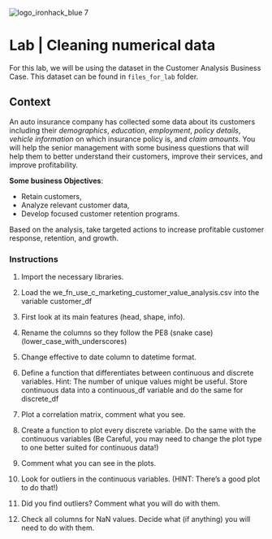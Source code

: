 ![logo_ironhack_blue 7](https://user-images.githubusercontent.com/23629340/40541063-a07a0a8a-601a-11e8-91b5-2f13e4e6b441.png)

# Lab | Cleaning numerical data

For this lab, we will be using the dataset in the Customer Analysis Business Case. This dataset can be found in `files_for_lab` folder.

## Context

An auto insurance company has collected some data about its customers including their _demographics_, _education_, _employment_, _policy details_, _vehicle information_ on which insurance policy is, and _claim amounts_. You will help the senior management with some business questions that will help them to better understand their customers, improve their services, and improve profitability.

**Some business Objectives**:

- Retain customers,
- Analyze relevant customer data,
- Develop focused customer retention programs.

Based on the analysis, take targeted actions to increase profitable customer response, retention, and growth.

### Instructions

1. Import the necessary libraries.

2. Load the we_fn_use_c_marketing_customer_value_analysis.csv into the variable customer_df

3. First look at its main features (head, shape, info).

4. Rename the columns so they follow the PE8 (snake case) (lower_case_with_underscores)

5. Change effective to date column to datetime format.

6. Define a function that differentiates between continuous and discrete variables. Hint: The number of unique values might be useful. Store continuous data into a continuous_df variable and do the same for discrete_df

7. Plot a correlation matrix, comment what you see.

8. Create a function to plot every discrete variable.  Do the same with the continuous variables (Be Careful, you may need to change the plot type to one better suited for continuous data!)

9. Comment what you can see in the plots.

10. Look for outliers in the continuous variables. (HINT: There’s a good plot to do that!)

11. Did you find outliers?  Comment what you will do with them.

12. Check all columns for NaN values.  Decide what (if anything) you will need to do with them.

